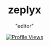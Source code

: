 <h1 align="center">zeplyx</h1>
<p align="center">"editor"</p>

<a href="https://github.com/zeplyyx">
  <p align="center">
    <img src="https://komarev.com/ghpvc/?username=zeplyyxv&color=blue" alt="Profile Views">
  </p>
</a>
